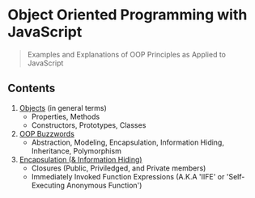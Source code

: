 # Object Oriented Programming with JavaScript

> Examples and Explanations of OOP Principles as Applied to JavaScript

## Contents

1. [Objects]() (in general terms)
    * Properties, Methods
    * Constructors, Prototypes, Classes
2. [OOP Buzzwords]()
    * Abstraction, Modeling, Encapsulation, Information Hiding, Inheritance, Polymorphism
2. [Encapsulation (& Information Hiding)]()
    * Closures (Public, Priviledged, and Private members)
    * Immediately Invoked Function Expressions (A.K.A 'IIFE' or 'Self-Executing Anonymous Function')